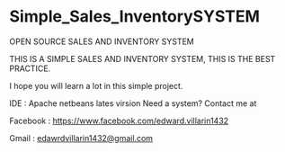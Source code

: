 # Simple_Sales_InventorySYSTEM
OPEN SOURCE SALES AND INVENTORY SYSTEM

THIS IS A SIMPLE SALES AND INVENTORY SYSTEM, THIS IS THE BEST PRACTICE.

I hope you will learn a lot in this simple project.

IDE : Apache netbeans lates virsion 
Need a system? Contact me at

Facebook :
https://www.facebook.com/edward.villarin1432

Gmail : 
edawrdvillarin1432@gmail.com

